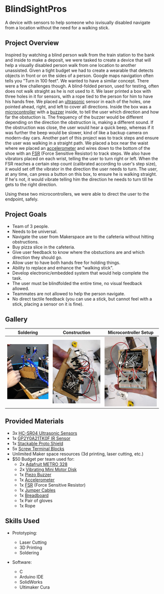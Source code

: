 # BlindSightPros

A device with sensors to help someone who isvisually disabled navigate from a location without the need for a walking stick.

## Project Overview

Inspired by watching a blind person walk from the train station to the bank and inside to make a deposit, we were tasked to create a device that will help a visually disabled person walk from one location to another unassisted. Given a tight budget we had to create a wearable that detects objects in front or on the sides of a person. Google maps navigation often tells you "Turn in 100 feet". We wanted to have a similar concept. There were a few challenges though. A blind-folded person, used for testing, often does not walk straight as he is not used to it. We laser printed a box with three holes in it for sensors, with a rope tied to the person for him to have his hands free. We placed an [ultrasonic](https://www.keyence.com/ss/products/sensor/sensorbasics/ultrasonic/info/) sensor in each of the holes, one pointed ahead, right, and left to cover all directions. Inside the box was a [microcontroller](https://internetofthingsagenda.techtarget.com/definition/microcontroller) with a [buzzer](https://create.arduino.cc/projecthub/SURYATEJA/use-a-buzzer-module-piezo-speaker-using-arduino-uno-89df45) inside, to tell the user which direction and how far the obstuction is. The frequency of the buzzer would be different depending on the direction the obstruction is, making a different sound. If the obstruction was close, the user would hear a quick beep, whereas if it was further the beep would be slower, kind of like a backup camera on modern-day cars. Another part of this project was to track steps and ensure the user was walking in a straight path. We placed a box near the waist where we placed an [accelerometer](https://www.livescience.com/40102-accelerometers.html) and wires down to the bottom of the shoe with an [FSR](https://learn.adafruit.com/force-sensitive-resistor-fsr/using-an-fsr) (Force Sensitive Resistor) to track steps. We also have vibrators placed on each wrist, telling the user to turn right or left. When the FSR reaches a certain step count (calibrated according to user's step size), it would set off the vibrator in the direction the user needs to turn. The user, at any time, can press a button on this box, to ensure he is walking straight. If he's not, it would vibrate telling him the direction he needs to turn till he gets to the right direction.

Using these two microcontrollers, we were able to direct the user to the endpoint, safely.

## Project Goals

* Team of 3 people.
* Needs to be universal.
* Navigate the user from Makerspace are to the cafeteria without hitting obstructions.
* Buy pizza slice in the cafeteria.
* Give user feedback to know where the obstuctions are and which direction they should go.
* Allow user to have both hands free for holding things.
* Ability to replace and enhance the "walking stick".
* Develop electronic/embedded system that would help complete the task.
* The user must be blindfolded the entire time, no visual feedback allowed.
* Teammates are not allowed to help the person navigate.
* No direct tactile feedback (you can use a stick, but cannot feel with a stick, placing a sensor on it is fine).

## Gallery

Soldering                  | Construction               |  Microcontroller Setup
:-------------------------:|:-------------------------:|:-------------------------:
![](https://github.com/dannyjanani/BlindSightPros/blob/master/Gallery/Soldering.jpg)  | ![](https://github.com/dannyjanani/BlindSightPros/blob/master/Gallery/Construction.jpg)  |  ![](https://github.com/dannyjanani/BlindSightPros/blob/master/Gallery/Microcontroller%20setup.jpg)

## Provided Materials

* 3x [HC-SR04 Ultrasonic Sensors](https://www.adafruit.com/product/3942)
* 1x [GP2Y0A21TK0F IR Sensor](https://www.adafruit.com/product/164)
* 1x [Stackable Proto Shield](https://www.adafruit.com/product/2077)
* 5x [Screw Terminal Blocks](https://www.walmart.com/ip/20PCS-300V-10A-3-50mm-Pitch-2P-Male-PCB-Screw-Terminal-Block-Connector-Green/871518443?wmlspartner=wlpa&selectedSellerId=571&adid=22222222227155079247&wl0=&wl1=g&wl2=c&wl3=266340381064&wl4=aud-430887228898:pla-439086344342&wl5=9004364&wl6=&wl7=1023239&wl8=&wl9=pla&wl10=111838760&wl11=online&wl12=871518443&veh=sem)
* Unlimited Maker space resources (3d printing, laser cutting, etc.)
* $50 Budget per team used for:
  * 2x [Adafruit METRO 328](https://www.adafruit.com/product/2488)
  * 2x [Vibrating Mini Motor Disk](https://www.adafruit.com/product/1201)
  * 1x [Piezo Buzzer](https://www.adafruit.com/product/160)
  * 1x [Accelerometer](https://www.adafruit.com/product/1120)
  * 1x [FSR](https://www.adafruit.com/product/166) (Force Sensitive Resistor)
  * 1x [Jumper Cables](https://www.adafruit.com/product/759)
  * 1x [Breadboard](https://www.adafruit.com/product/64)
  * 1x Pair of gloves
  * 1x Rope

## Skills Used

* Prototyping:
  * Laser Cutting
  * 3D Printing
  * Soldering

* Software:
  * C
  * Arduino IDE
  * SolidWorks
  * Ultimaker Cura
